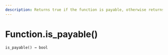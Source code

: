 ```yaml
---
description: Returns true if the function is payable, otherwise returns false.
---
```


# Function.is\_payable()

`is_payable() → bool`
